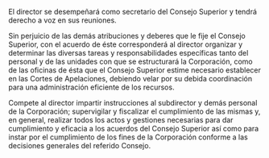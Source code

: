 El director se desempeñará como secretario del Consejo Superior y tendrá derecho a voz en sus reuniones.

Sin perjuicio de las demás atribuciones y deberes que le fije el Consejo Superior, con el acuerdo de éste corresponderá al director organizar y determinar las diversas tareas y responsabilidades específicas tanto del personal y de las unidades con que se estructurará la Corporación, como de las oficinas de ésta que el Consejo Superior estime necesario establecer en las Cortes de Apelaciones, debiendo velar por su debida coordinación para una administración eficiente de los recursos.

Compete al director impartir instrucciones al subdirector y demás personal de la Corporación; supervigilar y fiscalizar el cumplimiento de las mismas y, en general, realizar todos los actos y gestiones necesarias para dar cumplimiento y eficacia a los acuerdos del Consejo Superior así como para instar por el cumplimiento de los fines de la Corporación conforme a las decisiones generales del referido Consejo.
